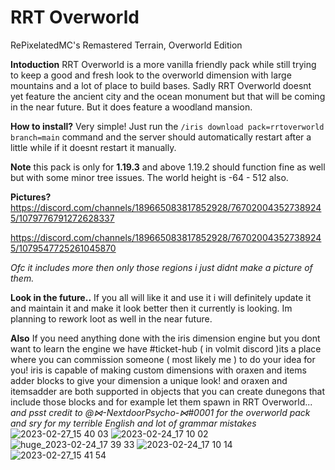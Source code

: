 # RRT Overworld
RePixelatedMC's Remastered Terrain, Overworld Edition

**Intoduction** 
RRT Overworld is a more vanilla friendly pack while still trying to keep a good and fresh look to the overworld dimension with large mountains and a lot of place to build bases. Sadly RRT Overworld doesnt yet feature the ancient city and the ocean monument but that will be coming in the near future. But it does feature a woodland mansion.

**How to install?**
Very simple! Just run the `/iris download pack=rrtoverworld branch=main` command and the server should automatically restart after a little while if it doesnt restart it manually.

**Note**
this pack is only for __1.19.3__ and above 1.19.2 should function fine as well but with some minor tree issues. The world height is -64 - 512 also. 

**Pictures?**
https://discord.com/channels/189665083817852928/767020043527389245/1079776791272628337

https://discord.com/channels/189665083817852928/767020043527389245/1079547725261045870

*Ofc it includes more then only those regions i just didnt make a picture of them.*

**Look in the future..**
If you all will like it and use it i will definitely update it and maintain it and make it look better then it currently is looking. Im planning to rework loot as well in the near future.

**Also**
If you need anything done with the iris dimension engine but you dont want to learn the engine we have #ticket-hub ( in volmit discord )its a place where you can commission someone ( most likely me ) to do your idea for you! iris is capable of making custom dimensions with oraxen and items adder blocks to give your dimension a unique look! and oraxen and itemsadder are both supported in objects that you can create dunegons that include those blocks and for example let them spawn in RRT Overworld...
*and psst credit to @⋈-NextdoorPsycho-⋈#0001  for the overworld pack* *and sry for my terrible English and lot of grammar mistakes*
![2023-02-27_15 40 03](https://user-images.githubusercontent.com/107539181/222090417-59704a44-bcff-4039-9bcf-8fea7e152c50.png)
![2023-02-24_17 10 02](https://user-images.githubusercontent.com/107539181/222090448-fb41102e-9cfd-4121-89dd-2bf60d5a9a9e.jpg)
![huge_2023-02-24_17 39 33](https://user-images.githubusercontent.com/107539181/222090452-81ecce4c-30a5-4fac-9e3c-69b977f96f14.jpg)
![2023-02-24_17 10 14](https://user-images.githubusercontent.com/107539181/222090460-24568a22-2cc9-49aa-9894-5c9f947a28ba.jpg)
![2023-02-27_15 41 54](https://user-images.githubusercontent.com/107539181/222090464-b9d4df7e-603a-40ac-b977-60f7e787b201.png)
